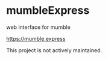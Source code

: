 # mumbleExpress
web interface for mumble

https://mumble.express

This project is not actively maintained.
